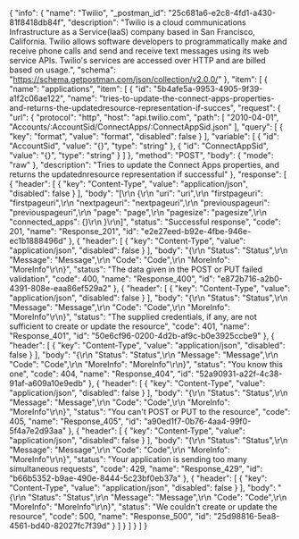 {
  "info": {
    "name": "Twilio",
    "_postman_id": "25c681a6-e2c8-4fd1-a430-81f8418db84f",
    "description": "Twilio is a cloud communications Infrastructure as a Service(IaaS) company based in San Francisco, California. Twilio allows software developers to programmatically make and receive phone calls and send and receive text messages using its web service APIs. Twilio's services are accessed over HTTP and are billed based on usage.",
    "schema": "https://schema.getpostman.com/json/collection/v2.0.0/"
  },
  "item": [
    {
      "name": "applications",
      "item": [
        {
          "id": "5b4afe5a-9953-4905-9f39-a1f2c06ae122",
          "name": "tries-to-update-the-connect-apps-properties-and-returns-the-updatedresource-representation-if-succes",
          "request": {
            "url": {
              "protocol": "http",
              "host": "api.twilio.com",
              "path": [
                "2010-04-01",
                "Accounts/:AccountSid/ConnectApps/:ConnectAppSid.json"
              ],
              "query": [
                {
                  "key": "format",
                  "value": "format",
                  "disabled": false
                }
              ],
              "variable": [
                {
                  "id": "AccountSid",
                  "value": "{}",
                  "type": "string"
                },
                {
                  "id": "ConnectAppSid",
                  "value": "{}",
                  "type": "string"
                }
              ]
            },
            "method": "POST",
            "body": {
              "mode": "raw"
            },
            "description": "Tries to update the Connect Apps properties, and returns the updatednresource representation if successful"
          },
          "response": [
            {
              "header": [
                {
                  "key": "Content-Type",
                  "value": "application/json",
                  "disabled": false
                }
              ],
              "body": "[\r\n  {\r\n    \"uri\": \"uri\",\r\n    \"firstpageuri\": \"firstpageuri\",\r\n    \"nextpageuri\": \"nextpageuri\",\r\n    \"previouspageuri\": \"previouspageuri\",\r\n    \"page\": \"page\",\r\n    \"pagesize\": \"pagesize\",\r\n    \"connected_apps\": {}\r\n  }\r\n]",
              "status": "Successful response",
              "code": 201,
              "name": "Response_201",
              "id": "e2e27eed-b92e-4fbe-946e-ec1b1888496d"
            },
            {
              "header": [
                {
                  "key": "Content-Type",
                  "value": "application/json",
                  "disabled": false
                }
              ],
              "body": "{\r\n  \"Status\": \"Status\",\r\n  \"Message\": \"Message\",\r\n  \"Code\": \"Code\",\r\n  \"MoreInfo\": \"MoreInfo\"\r\n}",
              "status": "The data given in the POST or PUT failed validation",
              "code": 400,
              "name": "Response_400",
              "id": "e872b716-a2b0-4391-808e-eaa86ef529a2"
            },
            {
              "header": [
                {
                  "key": "Content-Type",
                  "value": "application/json",
                  "disabled": false
                }
              ],
              "body": "{\r\n  \"Status\": \"Status\",\r\n  \"Message\": \"Message\",\r\n  \"Code\": \"Code\",\r\n  \"MoreInfo\": \"MoreInfo\"\r\n}",
              "status": "The supplied credentials, if any, are not sufficient to create or update the resource",
              "code": 401,
              "name": "Response_401",
              "id": "50e6cf96-0200-4d2b-af9c-b0e3925ccbe9"
            },
            {
              "header": [
                {
                  "key": "Content-Type",
                  "value": "application/json",
                  "disabled": false
                }
              ],
              "body": "{\r\n  \"Status\": \"Status\",\r\n  \"Message\": \"Message\",\r\n  \"Code\": \"Code\",\r\n  \"MoreInfo\": \"MoreInfo\"\r\n}",
              "status": "You know this one",
              "code": 404,
              "name": "Response_404",
              "id": "52a90931-a22f-4c38-91af-a609a10e9edb"
            },
            {
              "header": [
                {
                  "key": "Content-Type",
                  "value": "application/json",
                  "disabled": false
                }
              ],
              "body": "{\r\n  \"Status\": \"Status\",\r\n  \"Message\": \"Message\",\r\n  \"Code\": \"Code\",\r\n  \"MoreInfo\": \"MoreInfo\"\r\n}",
              "status": "You can't POST or PUT to the resource",
              "code": 405,
              "name": "Response_405",
              "id": "a90ed1f7-0b76-4aa4-99f0-5f4a7e2d93aa"
            },
            {
              "header": [
                {
                  "key": "Content-Type",
                  "value": "application/json",
                  "disabled": false
                }
              ],
              "body": "{\r\n  \"Status\": \"Status\",\r\n  \"Message\": \"Message\",\r\n  \"Code\": \"Code\",\r\n  \"MoreInfo\": \"MoreInfo\"\r\n}",
              "status": "Your application is sending too many simultaneous requests",
              "code": 429,
              "name": "Response_429",
              "id": "b66b5352-b9ae-490e-8444-5c23bf0eb37a"
            },
            {
              "header": [
                {
                  "key": "Content-Type",
                  "value": "application/json",
                  "disabled": false
                }
              ],
              "body": "{\r\n  \"Status\": \"Status\",\r\n  \"Message\": \"Message\",\r\n  \"Code\": \"Code\",\r\n  \"MoreInfo\": \"MoreInfo\"\r\n}",
              "status": "We couldn't create or update the resource",
              "code": 500,
              "name": "Response_500",
              "id": "25d98816-5ea8-4561-bd40-82027fc7f39d"
            }
          ]
        }
      ]
    }
  ]
}